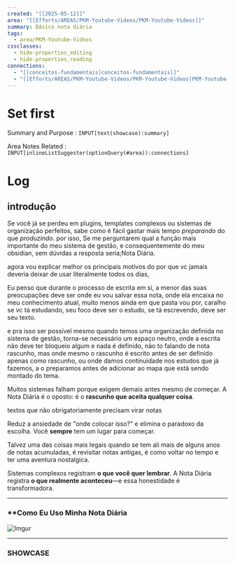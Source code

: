 ```yaml
---
created: "[[2025-05-12]]"
area: "[[Efforts/AREAS/PKM-Youtube-Videos/PKM-Youtube-Videos]]"
summary: Básico nota diária
tags:
  - area/PKM-Youtube-Videos
cssclasses:
  - hide-properties_editing
  - hide-properties_reading
connections:
  - "[[conceitos-fundamentais|conceitos-fundamentais]]"
  - "[[Efforts/AREAS/PKM-Youtube-Videos/PKM-Youtube-Videos|PKM-Youtube-Videos]]"
---
```


# Set first

Summary and Purpose : `INPUT[text(showcase):summary]`

Area Notes Related : `INPUT[inlineListSuggester(optionQuery(#area)):connections]` 


# Log



## introdução
Se você já se perdeu em plugins, templates complexos ou sistemas de organização perfeitos, sabe como é fácil gastar mais tempo *preparando* do que *produzindo*. 
por isso, Se me perguntarem qual a função mais importante do meu sistema de gestão, e consequentemente do meu obsidian, sem dúvidas a resposta seria;Nota Diária.

agora vou explicar melhor os principais motivos do por que vc jamais deveria deixar de usar literalmente todos os dias, 

Eu penso que durante o processo de escrita em si, a menor das suas preocupações deve ser onde eu vou salvar essa nota, onde ela encaixa no meu conhecimento atual, muito menos ainda em que pasta vou por, 
caralho se vc tá estudando, seu foco deve ser o estudo, se tá escrevendo, deve ser seu texto.

e pra isso ser possível mesmo quando temos uma organização definida no sistema de gestão, torna-se necessário um espaço neutro, onde a escrita não deve ter bloqueio algum e nada é definido, 
não to falando de nota rascunho, mas onde mesmo o rascunho é escrito antes de ser definido apenas como rascunho, ou onde damos continuidade nos estudos que já fazemos, a o preparamos antes de adicionar ao mapa que está sendo montado do tema.

Muitos sistemas falham porque exigem demais antes mesmo de começar. A Nota Diária é o oposto: é o **rascunho que aceita qualquer coisa**.

textos que não obrigatoriamente precisam virar notas

Reduz a ansiedade de "onde colocar isso?" e elimina o paradoxo da escolha. Você **sempre** tem um lugar para começar.

Talvez uma das coisas mais legais quando se tem ali mais de alguns anos de notas acumuladas, é revisitar notas antigas, é como voltar no tempo e ter uma aventura nostalgica.

Sistemas complexos registram **o que você quer lembrar**. A Nota Diária registra **o que realmente aconteceu**—e essa honestidade é transformadora.


---  

### **Como Eu Uso Minha Nota Diária

![Imgur](https://i.imgur.com/RLnEpO7.png)



---  

### SHOWCASE



